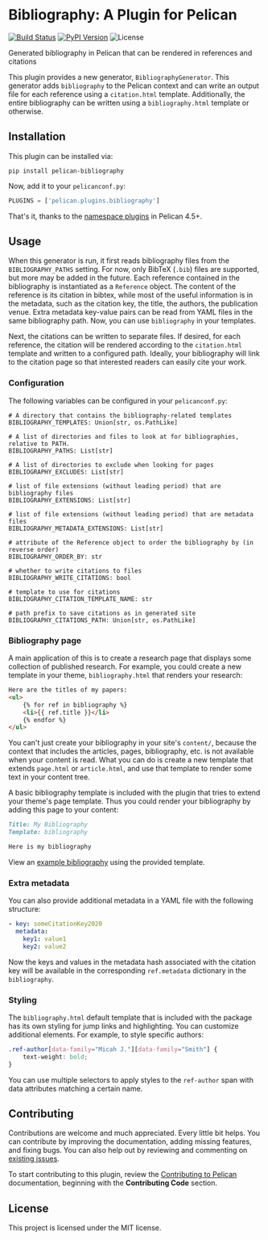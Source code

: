 # Bibliography: A Plugin for Pelican

[![Build Status](https://img.shields.io/github/workflow/status/micahjsmith/pelican-bibliography/build)](https://github.com/micahjsmith/pelican-bibliography/actions)
[![PyPI Version](https://img.shields.io/pypi/v/pelican-bibliography)](https://pypi.org/project/pelican-bibliography/)
![License](https://img.shields.io/pypi/l/pelican-bibliography?color=blue)

Generated bibliography in Pelican that can be rendered in references and citations

This plugin provides a new generator, `BibliographyGenerator`. This generator adds `bibliography` to the Pelican context and can write an output file for each reference using a `citation.html` template. Additionally, the entire bibliography can be written using a `bibliography.html` template or otherwise.

## Installation

This plugin can be installed via:

```
pip install pelican-bibliography
```

Now, add it to your `pelicanconf.py`:

```python
PLUGINS = ['pelican.plugins.bibliography']
```

That's it, thanks to the [namespace plugins](https://docs.getpelican.com/en/latest/plugins.html#how-to-use-plugins) in Pelican 4.5+.

## Usage

When this generator is run, it first reads bibliography files from the `BIBLIOGRAPHY_PATHS` setting. For now, only BibTeX (`.bib`) files are supported, but more may be added in the future. Each reference contained in the bibliography is instantiated as a `Reference` object. The content of the reference is its citation in bibtex, while most of the useful information is in the metadata, such as the citation key, the title, the authors, the publication venue. Extra metadata key-value pairs can be read from YAML files in the same bibliography path. Now, you can use `bibliography` in your templates.

Next, the citations can be written to separate files. If desired, for each reference, the citation will be rendered according to the `citation.html` template and written to a configured path. Ideally, your bibliography will link to the citation page so that interested readers can easily cite your work.

### Configuration

The following variables can be configured in your `pelicanconf.py`:

```
# A directory that contains the bibliography-related templates
BIBLIOGRAPHY_TEMPLATES: Union[str, os.PathLike]

# A list of directories and files to look at for bibliographies, relative to PATH.
BIBLIOGRAPHY_PATHS: List[str]

# A list of directories to exclude when looking for pages
BIBLIOGRAPHY_EXCLUDES: List[str]

# list of file extensions (without leading period) that are bibliography files
BIBLIOGRAPHY_EXTENSIONS: List[str]

# list of file extensions (without leading period) that are metadata files
BIBLIOGRAPHY_METADATA_EXTENSIONS: List[str]

# attribute of the Reference object to order the bibliography by (in reverse order)
BIBLIOGRAPHY_ORDER_BY: str

# whether to write citations to files
BIBLIOGRAPHY_WRITE_CITATIONS: bool

# template to use for citations
BIBLIOGRAPHY_CITATION_TEMPLATE_NAME: str

# path prefix to save citations as in generated site
BIBLIOGRAPHY_CITATIONS_PATH: Union[str, os.PathLike]
```

### Bibliography page

A main application of this is to create a research page that displays some collection of published research. For example, you could create a new template in your theme, `bibliography.html` that renders your research:

```html
Here are the titles of my papers:
<ul>
    {% for ref in bibliography %}
    <li>{{ ref.title }}</li>
    {% endfor %}
</ul>
```

You can't just create your bibliography in your site's `content/`, because the context that includes the articles, pages, bibliography, etc. is not available when your content is read. What you can do is create a new template that extends `page.html` or `article.html`, and use that template to render some text in your content tree.

A basic bibliography template is included with the plugin that tries to extend your theme's page template. Thus you could render your bibliography by adding this page to your content:

```markdown
Title: My Bibliography
Template: bibliography

Here is my bibliography
```

View an [example bibliography](https://www.micahsmith.com/research/) using the provided
template.

### Extra metadata

You can also provide additional metadata in a YAML file with the following structure:
```yaml
- key: someCitationKey2020
  metadata:
    key1: value1
    key2: value2
```

Now the keys and values in the metadata hash associated with the citation key will be available in the corresponding `ref.metadata` dictionary in the `bibliography`.

### Styling

The `bibliography.html` default template that is included with the package has its own styling for jump links and highlighting. You can customize additional elements. For example, to style specific authors:

```css
.ref-author[data-family="Micah J."][data-family="Smith"] {
    text-weight: bold;
}
```

You can use multiple selectors to apply styles to the `ref-author` span with data attributes matching a certain name.

## Contributing

Contributions are welcome and much appreciated. Every little bit helps. You can contribute by improving the documentation, adding missing features, and fixing bugs. You can also help out by reviewing and commenting on [existing issues](https://github.com/micahjsmith/pelican-bibliography/issues).

To start contributing to this plugin, review the [Contributing to Pelican](https://docs.getpelican.com/en/latest/contribute.html) documentation, beginning with the **Contributing Code** section.

## License

This project is licensed under the MIT license.
